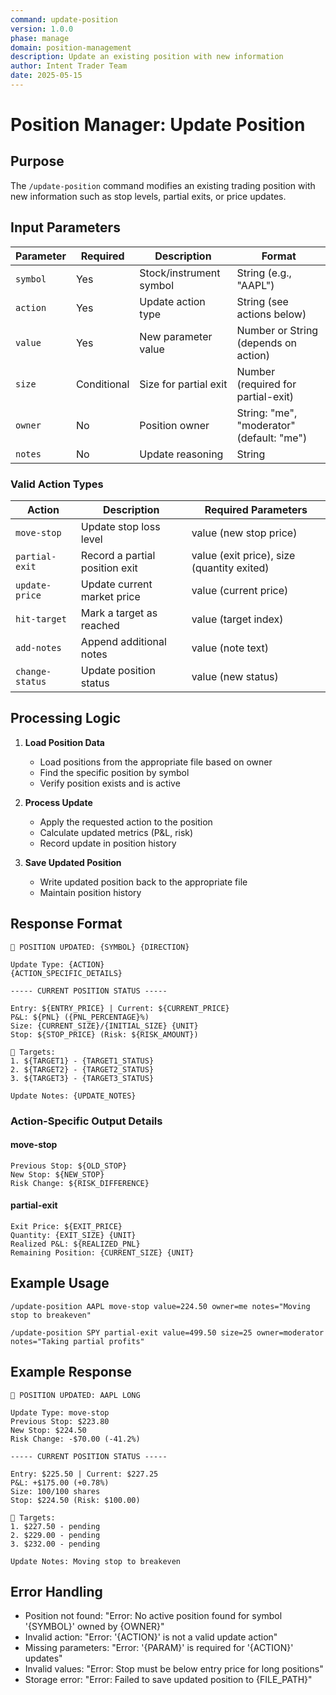 ```yaml
---
command: update-position
version: 1.0.0
phase: manage
domain: position-management
description: Update an existing position with new information
author: Intent Trader Team
date: 2025-05-15
---
```


# Position Manager: Update Position

## Purpose
The `/update-position` command modifies an existing trading position with new information such as stop levels, partial exits, or price updates.

## Input Parameters

| Parameter | Required | Description | Format |
|-----------|----------|-------------|--------|
| `symbol` | Yes | Stock/instrument symbol | String (e.g., "AAPL") |
| `action` | Yes | Update action type | String (see actions below) |
| `value` | Yes | New parameter value | Number or String (depends on action) |
| `size` | Conditional | Size for partial exit | Number (required for partial-exit) |
| `owner` | No | Position owner | String: "me", "moderator" (default: "me") |
| `notes` | No | Update reasoning | String |

### Valid Action Types

| Action | Description | Required Parameters |
|--------|-------------|---------------------|
| `move-stop` | Update stop loss level | value (new stop price) |
| `partial-exit` | Record a partial position exit | value (exit price), size (quantity exited) |
| `update-price` | Update current market price | value (current price) |
| `hit-target` | Mark a target as reached | value (target index) |
| `add-notes` | Append additional notes | value (note text) |
| `change-status` | Update position status | value (new status) |

## Processing Logic

1. **Load Position Data**
   - Load positions from the appropriate file based on owner
   - Find the specific position by symbol
   - Verify position exists and is active

2. **Process Update**
   - Apply the requested action to the position
   - Calculate updated metrics (P&L, risk)
   - Record update in position history

3. **Save Updated Position**
   - Write updated position back to the appropriate file
   - Maintain position history

## Response Format

```
🔄 POSITION UPDATED: {SYMBOL} {DIRECTION}

Update Type: {ACTION}
{ACTION_SPECIFIC_DETAILS}

----- CURRENT POSITION STATUS -----

Entry: ${ENTRY_PRICE} | Current: ${CURRENT_PRICE} 
P&L: ${PNL} ({PNL_PERCENTAGE}%)
Size: {CURRENT_SIZE}/{INITIAL_SIZE} {UNIT}
Stop: ${STOP_PRICE} (Risk: ${RISK_AMOUNT})

🎯 Targets:
1. ${TARGET1} - {TARGET1_STATUS}
2. ${TARGET2} - {TARGET2_STATUS}
3. ${TARGET3} - {TARGET3_STATUS}

Update Notes: {UPDATE_NOTES}
```

### Action-Specific Output Details

#### move-stop
```
Previous Stop: ${OLD_STOP}
New Stop: ${NEW_STOP}
Risk Change: ${RISK_DIFFERENCE}
```

#### partial-exit
```
Exit Price: ${EXIT_PRICE}
Quantity: {EXIT_SIZE} {UNIT}
Realized P&L: ${REALIZED_PNL}
Remaining Position: {CURRENT_SIZE} {UNIT}
```

## Example Usage

```
/update-position AAPL move-stop value=224.50 owner=me notes="Moving stop to breakeven"
```

```
/update-position SPY partial-exit value=499.50 size=25 owner=moderator notes="Taking partial profits"
```

## Example Response

```
🔄 POSITION UPDATED: AAPL LONG

Update Type: move-stop
Previous Stop: $223.80
New Stop: $224.50
Risk Change: -$70.00 (-41.2%)

----- CURRENT POSITION STATUS -----

Entry: $225.50 | Current: $227.25
P&L: +$175.00 (+0.78%)
Size: 100/100 shares
Stop: $224.50 (Risk: $100.00)

🎯 Targets:
1. $227.50 - pending
2. $229.00 - pending
3. $232.00 - pending

Update Notes: Moving stop to breakeven
```

## Error Handling

- Position not found: "Error: No active position found for symbol '{SYMBOL}' owned by {OWNER}"
- Invalid action: "Error: '{ACTION}' is not a valid update action"
- Missing parameters: "Error: '{PARAM}' is required for '{ACTION}' updates"
- Invalid values: "Error: Stop must be below entry price for long positions"
- Storage error: "Error: Failed to save updated position to {FILE_PATH}"
